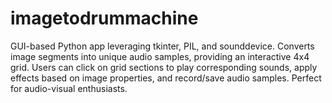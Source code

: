 # imagetodrummachine
GUI-based Python app leveraging tkinter, PIL, and sounddevice. Converts image segments into unique audio samples, providing an interactive 4x4 grid. Users can click on grid sections to play corresponding sounds, apply effects based on image properties, and record/save audio samples. Perfect for audio-visual enthusiasts.
